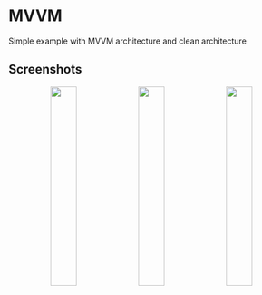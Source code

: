 # MVVM
Simple example with MVVM architecture and clean architecture

## Screenshots

<div align=center>
  <image src="https://user-images.githubusercontent.com/61239577/194740487-07821e96-6b30-4c34-ab9c-7dbfbbdfc872.png" width="30%"></image>
  <image src="https://user-images.githubusercontent.com/61239577/194740489-aa8eca19-59ec-4bc4-9272-d3732bbec306.png" width="30%"></image>
  <image src="https://user-images.githubusercontent.com/61239577/194740492-f381066c-c0a5-4351-b7a0-a4f916f41716.png" width="30%"></image>
</div>

